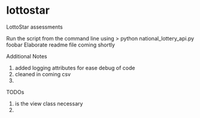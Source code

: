 # lottostar
LottoStar assessments 

Run the script from the command line using > python national_lottery_api.py foobar
Elaborate readme file coming shortly

Additional Notes

1) added logging attributes for ease debug of code
2) cleaned in coming csv 
3) 


TODOs

1) is the view class necessary 
2) 
